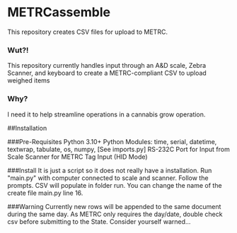 # METRCassemble
This repository creates CSV files for upload to METRC.

### Wut?!
This repository currently handles input through an A&D scale, Zebra Scanner, and keyboard to create a METRC-compliant CSV to upload weighed items

### Why?
I need it to help streamline operations in a cannabis grow operation. 

##Installation

###Pre-Requisites
Python 3.10+
Python Modules: time, serial, datetime, textwrap, tabulate, os, numpy, [See imports.py]
RS-232C Port for Input from Scale
Scanner for METRC Tag Input (HID Mode)

###Install
It is just a script so it does not really have a installation. Run "main.py" with computer connected to scale and scanner.
Follow the prompts. 
CSV will populate in folder run. You can change the name of the create file main.py line 16.

###Warning
Currently new rows will be appended to the same document during the same day. 
As METRC only requires the day/date, double check csv before submitting to the State.
Consider yourself warned...
